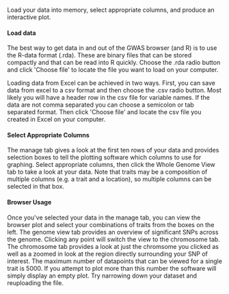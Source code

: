 Load your data into memory, select appropriate columns, and produce an interactive plot.

#### Load data

The best way to get data in and out of the GWAS browser (and R) is to use the R-data format (.rda). These are binary files that can be stored compactly and that can be read into R quickly. Choose the .rda radio button and click 'Choose file' to locate the file you want to load on your computer.

Loading data from Excel can be achieved in two ways. First, you can save data from excel to a csv format and then choose the .csv radio button. Most likely you will have a header row in the csv file for variable names. If the data are not comma separated you can choose a semicolon or tab separated format. Then click 'Choose file' and locate the csv file you created in Excel on your computer. 

#### Select Appropriate Columns

The manage tab gives a look at the first ten rows of your data and provides selection boxes to tell the plotting software which columns to use for graphing. Select appropriate columns, then click the Whole Genome View tab to take a look at your data. Note that traits may be a composition of multiple columns (e.g. a trait and a location), so multiple columns can be selected in that box.

#### Browser Usage

Once you've selected your data in the manage tab, you can view the browser plot and select your combinations of traits from the boxes on the left. The genome view tab provides an overview of significant SNPs across the genome.  Clicking any point will switch the view to the chromosome tab.  The chromosome tab provides a look at just the chromsome you clicked as well as a zoomed in look at the region directly surrounding your SNP of interest.
The maximum number of datapoints that can be viewed for a single trait is 5000. If you attempt to plot more than this number the software will simply display an empty plot. Try narrowing down your dataset and reuploading the file.